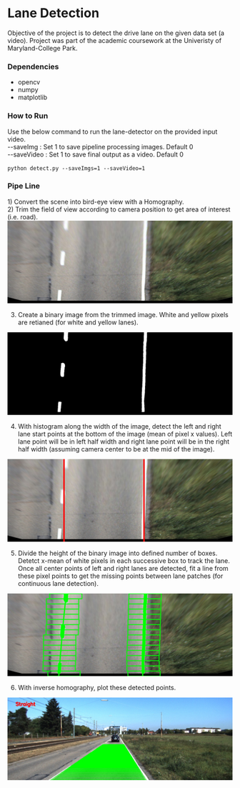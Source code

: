 # Lane Detection

Objective of the project is to detect the drive lane on the given data set (a video). Project was part of the academic coursework at the Univeristy of Maryland-College Park.

### Dependencies
- opencv
- numpy
- matplotlib

### How to Run
Use the below command to run the lane-detector on the provided input video.<br/>
--saveImg : Set 1 to save pipeline processing images. Default 0<br/>
--saveVideo : Set 1 to save final output as a video. Default 0
```
python detect.py --saveImgs=1 --saveVideo=1
```

### Pipe Line
<p align="left">
1) Convert the scene into bird-eye view with a Homography.<br/>
2) Trim the field of view according to camera position to get area of interest (i.e. road).<br/>
<img src="https://github.com/varunasthana92/Lane_Detection/blob/master/pics/bird_view.jpg" >

3) Create a binary image from the trimmed image. White and yellow pixels are retianed (for white and yellow lanes).<br/>
<img src="https://github.com/varunasthana92/Lane_Detection/blob/master/pics/Binary.jpg">

4) With histogram along the width of the image, detect the left and right lane start points at the bottom of the image (mean of pixel x values). Left lane point will be in left half width and right lane point will be in the right half width (assuming camera center to be at the mid of the image).<br/>
<img src="https://github.com/varunasthana92/Lane_Detection/blob/master/pics/findStart.jpg">

5) Divide the height of the binary image into defined number of boxes. Detetct x-mean of white pixels in each successive box to track the lane. Once all center points of left and right lanes are detected, fit a line from these pixel points to get the missing points between lane patches (for continuous lane detection).<br/>
<p align="center">
<img src="https://github.com/varunasthana92/Lane_Detection/blob/master/pics/lanes.jpg">

6) With inverse homography, plot these detected points.<br/>
<img src="https://github.com/varunasthana92/Lane_Detection/blob/master/pics/FinalImage.jpg">

</p>